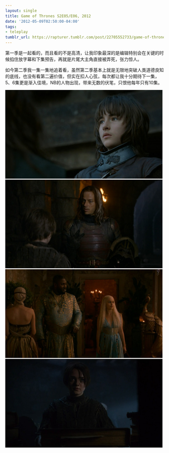```yaml
---
layout: single
title: Game of Thrones S2E05/E06, 2012
date: '2012-05-09T02:50:00-04:00'
tags:
- teleplay
tumblr_url: https://rapturer.tumblr.com/post/22705552733/game-of-thrones-s2e05e06-2012
---
```

第一季是一起看的，而且看的不是高清，让我印象最深的是编辑特别会在关键的时候掐住放字幕和下集预告，再就是片尾大主角直接被弄死，张力惊人。

如今第二季我一集一集地追着看，虽然第二季基本上就是无限地突破人类道德良知的底线，也没有看第二遍价值，但实在扣人心弦，每次都让我十分期待下一集，5、6集更是渐入佳境，NB的人物出现，带来无数的伏笔，只恨他每年只有10集。

![](/assets/img/tumblr_m3qtnavzwz1r0cnr9.jpg) ![](/assets/img/tumblr_m3qtnfm6de1r0cnr9.jpg) ![](/assets/img/tumblr_m3qtnkfrxw1r0cnr9.jpg) ![](/assets/img/tumblr_m3qtnomuid1r0cnr9.jpg)

